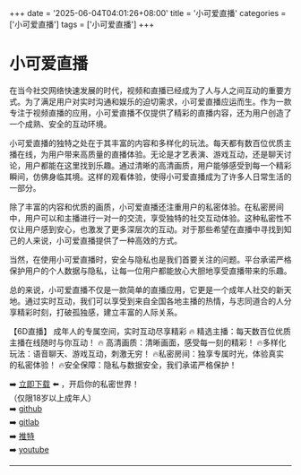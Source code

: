 +++
date = '2025-06-04T04:01:26+08:00'
title = '小可爱直播'
categories = ['小可爱直播']
tags = ['小可爱直播']
+++

# 小可爱直播

在当今社交网络快速发展的时代，视频和直播已经成为了人与人之间互动的重要方式。为了满足用户对实时沟通和娱乐的迫切需求，小可爱直播应运而生。作为一款专注于视频直播的应用，小可爱直播不仅提供了精彩的直播内容，还为用户创造了一个成熟、安全的互动环境。

小可爱直播的独特之处在于其丰富的内容和多样化的玩法。每天都有数百位优质主播在线，为用户带来高质量的直播体验。无论是才艺表演、游戏互动，还是聊天讨论，用户都能在这里找到乐趣。通过清晰的高清画质，用户能够感受到每一个精彩瞬间，仿佛身临其境。这样的观看体验，使得小可爱直播成为了许多人日常生活的一部分。

除了丰富的内容和优质的画质，小可爱直播还注重用户的私密体验。在私密房间中，用户可以和主播进行一对一的交流，享受独特的社交互动体验。这种私密性不仅让用户感到安心，也激发了更多深层次的互动。对于那些希望在直播中寻找到知己的人来说，小可爱直播提供了一种高效的方式。

当然，在使用小可爱直播时，安全与隐私也是我们首要关注的问题。平台承诺严格保护用户的个人数据与隐私，让每一位用户都能放心大胆地享受直播带来的乐趣。

总的来说，小可爱直播不仅是一款简单的直播应用，它更是一个成年人社交的新天地。通过实时互动，我们可以享受到来自全国各地主播的热情，与志同道合的人分享精彩时刻，打破孤独感，建立丰富的人际关系。

【6D直播】
成年人的专属空间，实时互动尽享精彩
🔥 精选主播：每天数百位优质主播在线随时与你互动！
🔥 高清画质：清晰画面，感受每一刻的精彩！
🔥多样化玩法：语音聊天、游戏互动，刺激无穷！
🔥私密房间：独享专属时光，体验真实的私密体验！
🔥安全保障：隐私与数据安全，我们承诺严格保护！

➡️ [立即下载](https://down123.s3.ap-east-1.amazonaws.com/down/down.html?channelCode=blog) ⬅️ ，开启你的私密世界！  
（仅限18岁以上成年人）  
➡️ [github](https://aldult-live.github.io/)  
➡️ [gitlab](https://seo-09598d.gitlab.io/)  
➡️ [推特](https://x.com/wegame33)  
➡️ [youtube](https://www.youtube.com/@6Dlive)  

---
